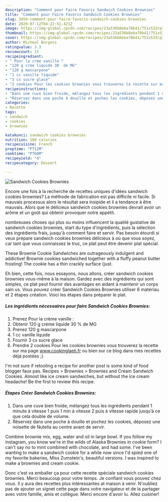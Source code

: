 ```yaml
---
description: "Comment pour Faire Favoris Sandwich Cookies Brownies"
title: "Comment pour Faire Favoris Sandwich Cookies Brownies"
slug: 3450-comment-pour-faire-favoris-sandwich-cookies-brownies
date: 2020-07-12T04:22:51.421Z
image: https://img-global.cpcdn.com/recipes/23a536b8eba78b41/751x532cq70/sandwich-cookies-brownies-photo-principale-de-la-recette.jpg
thumbnail: https://img-global.cpcdn.com/recipes/23a536b8eba78b41/751x532cq70/sandwich-cookies-brownies-photo-principale-de-la-recette.jpg
cover: https://img-global.cpcdn.com/recipes/23a536b8eba78b41/751x532cq70/sandwich-cookies-brownies-photo-principale-de-la-recette.jpg
author: Micheal Burgess
ratingvalue: 3.3
reviewcount: 15
recipeingredient:
- " Pour la crme vanille "
- "120 g crme liquide 30  de MG"
- "120 g mascarpone"
- "1 cc vanille liquide"
- "3 cs sucre glace"
- "2 cookies Pour les cookies brownies vous trouverez la recette sur ma page wwwcookinglaetifr ou bien sur ce blog dans mes recettes dj postes "
recipeinstructions:
- "Dans une cuve bien froide, mélangez tous les ingrédients pendant 1 minute à vitesse 1 puis 1 min à vitesse 2 puis à vitesse rapide jusqu’à ce que cela double de volume."
- "Réservez dans une poche à douille et pochez les cookies, déposez une noisette de Nutella au centre avant de servir."
categories:
- Recette
tags:
- sandwich
- cookies
- brownies

katakunci: sandwich cookies brownies 
nutrition: 160 calories
recipecuisine: French
preptime: "PT12M"
cooktime: "PT60M"
recipeyield: "4"
recipecategory: Dessert

---
```



![Sandwich Cookies Brownies](https://img-global.cpcdn.com/recipes/23a536b8eba78b41/751x532cq70/sandwich-cookies-brownies-photo-principale-de-la-recette.jpg)

Encore une fois à la recherche de recettes uniques d'idées sandwich cookies brownies? La méthode de fabrication est pas difficile ni facile. Si mauvais processus alors le résultat sera insipide et il a tendance à être mauvais. Alors que le délicieux sandwich cookies brownies devrait avoir un arôme et un goût qui obtenir provoquer notre appétit.

nombreuses choses qui plus ou moins influencent la qualité gustative de sandwich cookies brownies, start du type d'ingrédients, puis la sélection des ingrédients frais, jusqu'à comment faire et servir. Pas besoin étourdi si veux prépare sandwich cookies brownies délicieux à où que vous soyez, car tant que vous connaissez le truc, ce plat peut être devenir plat spécial.

These Brownie Cookie Sandwiches are outrageously indulgent and addictive! Brownie cookies sandwiched together with a fluffy peanut butter frosting! The cookie has a thin crackly surface (just.


Eh bien, cette fois, nous essayons, nous allons, créer sandwich cookies brownies vous-même à la maison. Gardez avec des ingrédients qui sont simples, ce plat peut fournir des avantages en aidant à maintenir un corps sain us. Vous pouvez créer Sandwich Cookies Brownies utiliser 6 matériau et 2 étapes création. Voici les étapes dans préparer le plat.

<!--inarticleads1-->

##### Les ingrédients nécessaires pour faire Sandwich Cookies Brownies:

1. Prenez  Pour la crème vanille :
1. Obtenir 120 g crème liquide 30 % de MG
1. Prenez 120 g mascarpone
1.  1 cc vanille liquide
1. Fournir 3 cs sucre glace
1. Prendre 2 cookies Pour les cookies brownies vous trouverez la recette sur ma page www.cookinglaeti.fr ou bien sur ce blog dans mes recettes déjà postées ;)


I&#39;m not sure if retooling a recipe for another post is some kind of food blogger faux pas. Recipes &gt; Brownies &gt; Brownies and Cream Sandwich Cookies. Almost like ice cream sandwiches, but without the ice cream headache! Be the first to review this recipe. 

<!--inarticleads2-->

##### Étapes Créer Sandwich Cookies Brownies:

1. Dans une cuve bien froide, mélangez tous les ingrédients pendant 1 minute à vitesse 1 puis 1 min à vitesse 2 puis à vitesse rapide jusqu’à ce que cela double de volume.
1. Réservez dans une poche à douille et pochez les cookies, déposez une noisette de Nutella au centre avant de servir.


Combine brownie mix, egg, water and oil in large bowl. If you follow my instagram, you know we&#39;re in the wilds of Alaska Brownies in cookie form? I can&#39;t say no to mint combined with chocolate, and had some. I&#39;ve been wanting to make a sandwich cookie for a while now since I&#39;d spied one of my favorite bakeries, Miss Zumstein&#39;s, beautiful versions. I was inspired to make a brownies and cream cookie. 


Donc c'est va emballer ça pour cette recette spéciale sandwich cookies brownies. Merci beaucoup pour votre temps. Je confiant vous pouvez chez vous. Il y aura des recettes plus  intéressantes at maison à venir. N'oubliez pas de ajouter un signet cette page dans votre navigateur et de la partager avec votre famille, amis et collègue. Merci encore d'avoir lu. Allez cuisiner!
